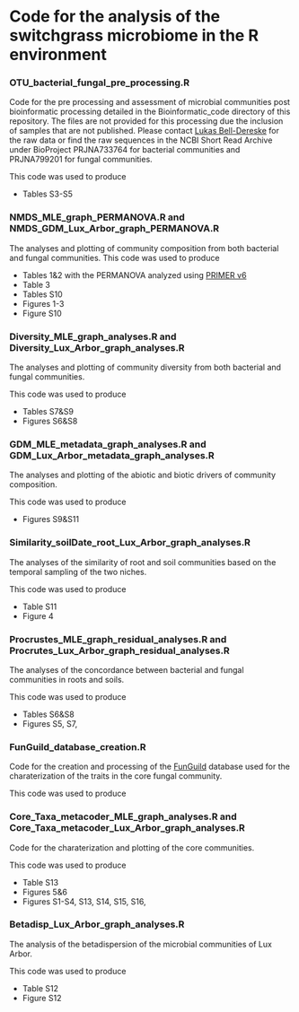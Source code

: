 # Code for the analysis of the switchgrass microbiome in the R environment

### OTU_bacterial_fungal_pre_processing.R
Code for the pre processing and assessment of microbial communities post bioinformatic processing detailed in the Bioinformatic_code directory of this repository. The files are not provided for this processing due the inclusion of samples that are not published. Please contact [Lukas Bell-Dereske](www.ecobelldereske.com) for the raw data or find the raw sequences in the NCBI Short Read Archive under BioProject PRJNA733764 for bacterial communities and PRJNA799201 for fungal communities.

This code was used to produce 
+ Tables S3-S5

### NMDS_MLE_graph_PERMANOVA.R and NMDS_GDM_Lux_Arbor_graph_PERMANOVA.R  
The analyses and plotting of community composition from both bacterial and fungal communities. 
This code was used to produce 
+ Tables 1&2 with the PERMANOVA analyzed using [PRIMER v6](https://www.researchgate.net/publication/235425881_Primer_v6_User_ManualTutorial)
+ Table 3 
+ Tables S10
+ Figures 1-3
+ Figure S10

### Diversity_MLE_graph_analyses.R and Diversity_Lux_Arbor_graph_analyses.R 
The analyses and plotting of community diversity from both bacterial and fungal communities. 

This code was used to produce 
+ Tables S7&S9
+ Figures S6&S8 
        
### GDM_MLE_metadata_graph_analyses.R and GDM_Lux_Arbor_metadata_graph_analyses.R   
The analyses and plotting of the abiotic and biotic drivers of community composition.

This code was used to produce 
+ Figures S9&S11

### Similarity_soilDate_root_Lux_Arbor_graph_analyses.R 
The analyses of the similarity of root and soil communities based on the temporal sampling of the two niches.

This code was used to produce 
+ Table S11
+ Figure 4 
### Procrustes_MLE_graph_residual_analyses.R and Procrutes_Lux_Arbor_graph_residual_analyses.R
The analyses of the concordance between bacterial and fungal communities in roots and soils.

This code was used to produce 
+ Tables S6&S8
+ Figures S5, S7, 


### FunGuild_database_creation.R                        
Code for the creation and processing of the [FunGuild](https://github.com/UMNFuN/FUNGuild) database used for the charaterization of the traits in the core fungal community.

This code was used to produce 
                            
### Core_Taxa_metacoder_MLE_graph_analyses.R and Core_Taxa_metacoder_Lux_Arbor_graph_analyses.R 
Code for the charaterization and plotting of the core communities.

This code was used to produce 
+ Table S13
+ Figures 5&6
+ Figures S1-S4, S13, S14, S15, S16,

### Betadisp_Lux_Arbor_graph_analyses.R 
The analysis of the betadispersion of the microbial communities of Lux Arbor.

This code was used to produce 
+ Table S12
+ Figure S12
